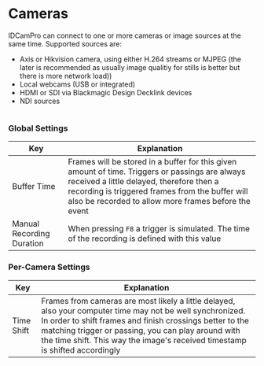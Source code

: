 # Cameras

IDCamPro can connect to one or more cameras or image sources at the same time. Supported sources are:

* Axis or Hikvision camera, using either H.264 streams or MJPEG (the later is recommended as usually image qualitiy for stills is better but there is more network load))
* Local webcams (USB or integrated)
* HDMI or SDI via Blackmagic Design Decklink devices
* NDI sources

<figure><img src="https://dbnetsoft.github.io/IDCamProDocumentation/configuration/cameras/images/overview.png" alt=""><figcaption></figcaption></figure>

### Global Settings <a href="#global-settings" id="global-settings"></a>

| Key                       | Explanation                                                                                                                                                                                                                                            |
| ------------------------- | ------------------------------------------------------------------------------------------------------------------------------------------------------------------------------------------------------------------------------------------------------ |
| Buffer Time               | Frames will be stored in a buffer for this given amount of time. Triggers or passings are always received a little delayed, therefore then a recording is triggered frames from the buffer will also be recorded to allow more frames before the event |
| Manual Recording Duration | When pressing `F8` a trigger is simulated. The time of the recording is defined with this value                                                                                                                                                        |

### Per-Camera Settings <a href="#per-camera-settings" id="per-camera-settings"></a>

| Key        | Explanation                                                                                                                                                                                                                                                                                                  |
| ---------- | ------------------------------------------------------------------------------------------------------------------------------------------------------------------------------------------------------------------------------------------------------------------------------------------------------------ |
| Time Shift | Frames from cameras are most likely a little delayed, also your computer time may not be well synchronized. In order to shift frames and finish crossings better to the matching trigger or passing, you can play around with the time shift. This way the image's received timestamp is shifted accordingly |
